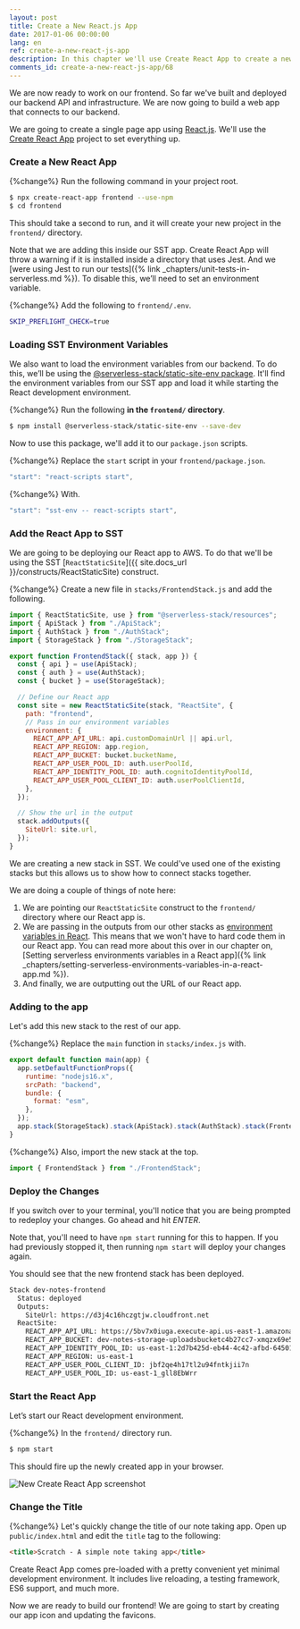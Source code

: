 ```yaml
---
layout: post
title: Create a New React.js App
date: 2017-01-06 00:00:00
lang: en
ref: create-a-new-react-js-app
description: In this chapter we'll use Create React App to create a new React.js app. We'll be deploying our React app to AWS using the SST ReactStaticSite construct. It'll also load the environment variables from our serverless app.
comments_id: create-a-new-react-js-app/68
---
```


We are now ready to work on our frontend. So far we've built and deployed our backend API and infrastructure. We are now going to build a web app that connects to our backend.

We are going to create a single page app using [React.js](https://facebook.github.io/react/). We'll use the [Create React App](https://github.com/facebookincubator/create-react-app) project to set everything up.

### Create a New React App

{%change%} Run the following command in your project root.

```bash
$ npx create-react-app frontend --use-npm
$ cd frontend
```

This should take a second to run, and it will create your new project in the `frontend/` directory.

Note that we are adding this inside our SST app. Create React App will throw a warning if it is installed inside a directory that uses Jest. And we [were using Jest to run our tests]({% link _chapters/unit-tests-in-serverless.md %}). To disable this, we’ll need to set an environment variable.

{%change%} Add the following to `frontend/.env`.

```bash
SKIP_PREFLIGHT_CHECK=true
```

### Loading SST Environment Variables

We also want to load the environment variables from our backend. To do this, we’ll be using the [@serverless-stack/static-site-env package](https://www.npmjs.com/package/@serverless-stack/static-site-env). It'll find the environment variables from our SST app and load it while starting the React development environment.

{%change%} Run the following **in the `frontend/` directory**.

```bash
$ npm install @serverless-stack/static-site-env --save-dev
```

Now to use this package, we'll add it to our `package.json` scripts.

{%change%} Replace the `start` script in your `frontend/package.json`.

```js
"start": "react-scripts start",
```

{%change%} With.

```js
"start": "sst-env -- react-scripts start",
```

### Add the React App to SST

We are going to be deploying our React app to AWS. To do that we'll be using the SST [`ReactStaticSite`]({{ site.docs_url }}/constructs/ReactStaticSite) construct.

{%change%} Create a new file in `stacks/FrontendStack.js` and add the following.

```js
import { ReactStaticSite, use } from "@serverless-stack/resources";
import { ApiStack } from "./ApiStack";
import { AuthStack } from "./AuthStack";
import { StorageStack } from "./StorageStack";

export function FrontendStack({ stack, app }) {
  const { api } = use(ApiStack);
  const { auth } = use(AuthStack);
  const { bucket } = use(StorageStack);

  // Define our React app
  const site = new ReactStaticSite(stack, "ReactSite", {
    path: "frontend",
    // Pass in our environment variables
    environment: {
      REACT_APP_API_URL: api.customDomainUrl || api.url,
      REACT_APP_REGION: app.region,
      REACT_APP_BUCKET: bucket.bucketName,
      REACT_APP_USER_POOL_ID: auth.userPoolId,
      REACT_APP_IDENTITY_POOL_ID: auth.cognitoIdentityPoolId,
      REACT_APP_USER_POOL_CLIENT_ID: auth.userPoolClientId,
    },
  });

  // Show the url in the output
  stack.addOutputs({
    SiteUrl: site.url,
  });
}
```

We are creating a new stack in SST. We could've used one of the existing stacks but this allows us to show how to connect stacks together.

We are doing a couple of things of note here:

1. We are pointing our `ReactStaticSite` construct to the `frontend/` directory where our React app is.
2. We are passing in the outputs from our other stacks as [environment variables in React](https://create-react-app.dev/docs/adding-custom-environment-variables/). This means that we won't have to hard code them in our React app. You can read more about this over in our chapter on, [Setting serverless environments variables in a React app]({% link _chapters/setting-serverless-environments-variables-in-a-react-app.md %}).
3. And finally, we are outputting out the URL of our React app.

### Adding to the app

Let's add this new stack to the rest of our app.

{%change%} Replace the `main` function in `stacks/index.js` with.

```js
export default function main(app) {
  app.setDefaultFunctionProps({
    runtime: "nodejs16.x",
    srcPath: "backend",
    bundle: {
      format: "esm",
    },
  });
  app.stack(StorageStack).stack(ApiStack).stack(AuthStack).stack(FrontendStack);
}
```

{%change%} Also, import the new stack at the top.

```js
import { FrontendStack } from "./FrontendStack";
```

### Deploy the Changes

If you switch over to your terminal, you'll notice that you are being prompted to redeploy your changes. Go ahead and hit _ENTER_.

Note that, you'll need to have `npm start` running for this to happen. If you had previously stopped it, then running `npm start` will deploy your changes again.

You should see that the new frontend stack has been deployed.

```bash
Stack dev-notes-frontend
  Status: deployed
  Outputs:
    SiteUrl: https://d3j4c16hczgtjw.cloudfront.net
  ReactSite:
    REACT_APP_API_URL: https://5bv7x0iuga.execute-api.us-east-1.amazonaws.com
    REACT_APP_BUCKET: dev-notes-storage-uploadsbucketc4b27cc7-xmqzx69e5bpt
    REACT_APP_IDENTITY_POOL_ID: us-east-1:2d7b425d-eb44-4c42-afbd-645018b37a27
    REACT_APP_REGION: us-east-1
    REACT_APP_USER_POOL_CLIENT_ID: jbf2qe4h17tl2u94fntkjii7n
    REACT_APP_USER_POOL_ID: us-east-1_gll8EbWrr
```

### Start the React App

Let’s start our React development environment.

{%change%} In the `frontend/` directory run.

```bash
$ npm start
```

This should fire up the newly created app in your browser.

![New Create React App screenshot](/assets/new-create-react-app.png)

### Change the Title

{%change%} Let's quickly change the title of our note taking app. Open up `public/index.html` and edit the `title` tag to the following:

```html
<title>Scratch - A simple note taking app</title>
```

Create React App comes pre-loaded with a pretty convenient yet minimal development environment. It includes live reloading, a testing framework, ES6 support, and much more.

Now we are ready to build our frontend! We are going to start by creating our app icon and updating the favicons.

